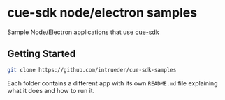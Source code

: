 # cue-sdk node/electron samples

Sample Node/Electron applications that use [cue-sdk](https://github.com/intrueder/cue-sdk)

## Getting Started

```sh
git clone https://github.com/intrueder/cue-sdk-samples
```

Each folder contains a different app with its own `README.md` file
explaining what it does and how to run it.

